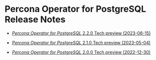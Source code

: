 # Percona Operator for PostgreSQL Release Notes

* [*Percona Operator for PostgreSQL* 2.2.0 Tech preview (2023-06-15)](Kubernetes-Operator-for-PostgreSQL-RN2.2.0.md)

* [*Percona Operator for PostgreSQL* 2.1.0 Tech preview (2023-05-04)](Kubernetes-Operator-for-PostgreSQL-RN2.1.0.md)

* [*Percona Operator for PostgreSQL* 2.0.0 Tech preview (2022-12-30)](Kubernetes-Operator-for-PostgreSQL-RN2.0.0.md)
